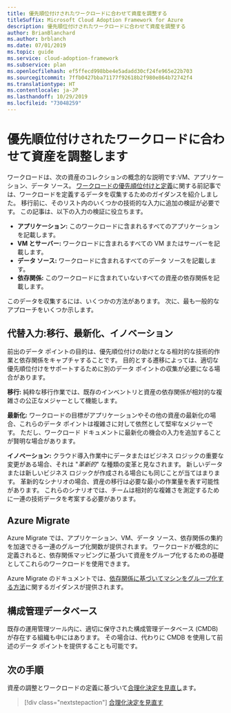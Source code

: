 ```yaml
---
title: 優先順位付けされたワークロードに合わせて資産を調整する
titleSuffix: Microsoft Cloud Adoption Framework for Azure
description: 優先順位付けされたワークロードに合わせて資産を調整する
author: BrianBlanchard
ms.author: brblanch
ms.date: 07/01/2019
ms.topic: guide
ms.service: cloud-adoption-framework
ms.subservice: plan
ms.openlocfilehash: ef5ffecd998bbe4e5adadd30cf24fe965e22b703
ms.sourcegitcommit: 7ffb0427bba71177f92618b2f980e864b72742f4
ms.translationtype: HT
ms.contentlocale: ja-JP
ms.lasthandoff: 10/29/2019
ms.locfileid: "73048259"
---
```

# <a name="align-assets-to-prioritized-workloads"></a>優先順位付けされたワークロードに合わせて資産を調整します

ワークロードは、次の資産のコレクションの概念的な説明です:VM、アプリケーション、データ ソース。 [ワークロードの優先順位付けと定義](./workloads.md)に関する前記事では、ワークロードを定義するデータを収集するためのガイダンスを紹介しました。 移行前に、そのリスト内のいくつかの技術的な入力に追加の検証が必要です。 この記事は、以下の入力の検証に役立ちます。

- **アプリケーション:** このワークロードに含まれるすべてのアプリケーションを記載します。
- **VM とサーバー:** ワークロードに含まれるすべての VM またはサーバーを記載します。
- **データ ソース:** ワークロードに含まれるすべてのデータ ソースを記載します。
- **依存関係:** このワークロードに含まれていないすべての資産の依存関係を記載します。

このデータを収集するには、いくつかの方法があります。 次に、最も一般的なアプローチをいくつか示します。

## <a name="alternative-inputs-migrate-modernize-innovate"></a>代替入力:移行、最新化、イノベーション

前出のデータ ポイントの目的は、優先順位付けの助けとなる相対的な技術的作業と依存関係をキャプチャすることです。 目的とする遷移によっては、適切な優先順位付けをサポートするために別のデータ ポイントの収集が必要になる場合があります。

**移行:** 純粋な移行作業では、既存のインベントリと資産の依存関係が相対的な複雑さの公正なメジャーとして機能します。

**最新化:** ワークロードの目標がアプリケーションやその他の資産の最新化の場合、これらのデータ ポイントは複雑さに対して依然として堅牢なメジャーです。 ただし、ワークロード ドキュメントに最新化の機会の入力を追加することが賢明な場合があります。

**イノベーション:** クラウド導入作業中にデータまたはビジネス ロジックの重要な変更がある場合、それは "*革新的*" な種類の変革と見なされます。 新しいデータまたは新しいビジネス ロジックが作成される場合にも同じことが当てはまります。 革新的なシナリオの場合、資産の移行は必要な最小の作業量を表す可能性があります。 これらのシナリオでは、チームは相対的な複雑さを測定するために一連の技術データを考案する必要があります。

## <a name="azure-migrate"></a>Azure Migrate

Azure Migrate では、アプリケーション、VM、データ ソース、依存関係の集約を加速できる一連のグループ化関数が提供されます。 ワークロードが概念的に定義されると、依存関係マッピングに基づいて資産をグループ化するための基礎としてこれらのワークロードを使用できます。

Azure Migrate のドキュメントでは、[依存関係に基づいてマシンをグループ化する方法](https://docs.microsoft.com/azure/migrate/how-to-create-group-machine-dependencies)に関するガイダンスが提供されます。

## <a name="configuration-management-database"></a>構成管理データベース

既存の運用管理ツール内に、適切に保守された構成管理データベース (CMDB) が存在する組織も中にはあります。 その場合は、代わりに CMDB を使用して前述のデータ ポイントを提供することも可能です。

## <a name="next-steps"></a>次の手順

資産の調整とワークロードの定義に基づいて[合理化決定を見直し](./review-rationalization.md)ます。

> [!div class="nextstepaction"]
> [合理化決定を見直す](./review-rationalization.md)
